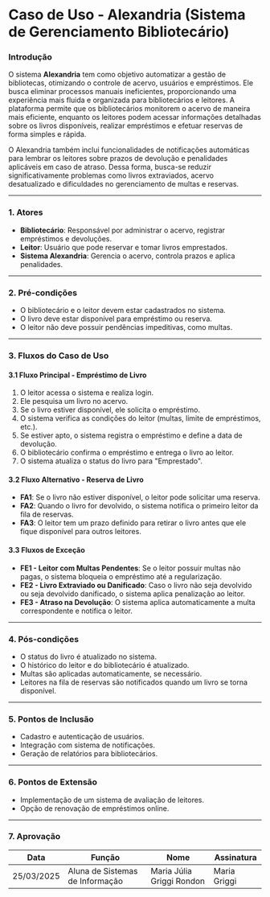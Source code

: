 # Caso de Uso - Alexandria (Sistema de Gerenciamento Bibliotecário)

### Introdução
  O sistema **Alexandria** tem como objetivo automatizar a gestão de bibliotecas, otimizando o controle de acervo, usuários e empréstimos. Ele busca eliminar processos manuais ineficientes, proporcionando uma experiência mais fluida e organizada para bibliotecários e leitores. A plataforma permite que os bibliotecários monitorem o acervo de maneira mais eficiente, enquanto os leitores podem acessar informações detalhadas sobre os livros disponíveis, realizar empréstimos e efetuar reservas de forma simples e rápida.

  O Alexandria também inclui funcionalidades de notificações automáticas para lembrar os leitores sobre prazos de devolução e penalidades aplicáveis em caso de atraso. Dessa forma, busca-se reduzir significativamente problemas como livros extraviados, acervo desatualizado e dificuldades no gerenciamento de multas e reservas.

---

### 1. Atores
- **Bibliotecário**: Responsável por administrar o acervo, registrar empréstimos e devoluções.
- **Leitor**: Usuário que pode reservar e tomar livros emprestados.
- **Sistema Alexandria**: Gerencia o acervo, controla prazos e aplica penalidades.

---

### 2. Pré-condições
- O bibliotecário e o leitor devem estar cadastrados no sistema.
- O livro deve estar disponível para empréstimo ou reserva.
- O leitor não deve possuir pendências impeditivas, como multas.

---

### 3. Fluxos do Caso de Uso

#### 3.1 Fluxo Principal - Empréstimo de Livro
1. O leitor acessa o sistema e realiza login.
2. Ele pesquisa um livro no acervo.
3. Se o livro estiver disponível, ele solicita o empréstimo.
4. O sistema verifica as condições do leitor (multas, limite de empréstimos, etc.).
5. Se estiver apto, o sistema registra o empréstimo e define a data de devolução.
6. O bibliotecário confirma o empréstimo e entrega o livro ao leitor.
7. O sistema atualiza o status do livro para "Emprestado".

#### 3.2 Fluxo Alternativo - Reserva de Livro
- **FA1**: Se o livro não estiver disponível, o leitor pode solicitar uma reserva.
- **FA2**: Quando o livro for devolvido, o sistema notifica o primeiro leitor da fila de reservas.
- **FA3**: O leitor tem um prazo definido para retirar o livro antes que ele fique disponível para outros leitores.

#### 3.3 Fluxos de Exceção
- **FE1 - Leitor com Multas Pendentes**: Se o leitor possuir multas não pagas, o sistema bloqueia o empréstimo até a regularização.
- **FE2 - Livro Extraviado ou Danificado**: Caso o livro não seja devolvido ou seja devolvido danificado, o sistema aplica penalização ao leitor.
- **FE3 - Atraso na Devolução**: O sistema aplica automaticamente a multa correspondente e notifica o leitor.

---

### 4. Pós-condições
- O status do livro é atualizado no sistema.
- O histórico do leitor e do bibliotecário é atualizado.
- Multas são aplicadas automaticamente, se necessário.
- Leitores na fila de reservas são notificados quando um livro se torna disponível.

---

### 5. Pontos de Inclusão
- Cadastro e autenticação de usuários.
- Integração com sistema de notificações.
- Geração de relatórios para bibliotecários.

---

### 6. Pontos de Extensão
- Implementação de um sistema de avaliação de leitores.
- Opção de renovação de empréstimos online.

---

### 7. Aprovação
| Data | Função | Nome | Assinatura |
|------|--------|------|------------|
| 25/03/2025 | Aluna de Sistemas de Informação | Maria Júlia Griggi Rondon | Maria Griggi |


